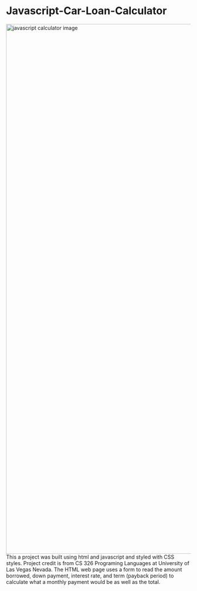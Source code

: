 # Javascript-Car-Loan-Calculator
<img width="1440" alt="javascript calculator image" src="https://github.com/MayDim/Javascript-Car-Loan-Calculator/assets/82064763/217aff20-c749-4313-81fe-0685dfb46e7d">
This a project was built using html and javascript and styled with CSS styles. Project credit is from CS 326 Programing Languages at University of Las Vegas Nevada. The HTML web page uses a form to read the amount borrowed, down payment, interest rate, and term (payback period) to calculate what a monthly payment would be as well as the total. 
